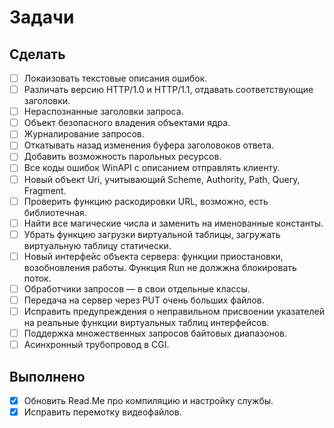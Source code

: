 # Задачи

## Сделать

* [ ] Локаизовать текстовые описания ошибок.
* [ ] Различать версию HTTP/1.0 и HTTP/1.1, отдавать соответствующие заголовки.
* [ ] Нераспознанные заголовки запроса.
* [ ] Объект безопасного владения объектами ядра.
* [ ] Журналирование запросов.
* [ ] Откатывать назад изменения буфера заголовоков ответа.
* [ ] Добавить возможность парольных ресурсов.
* [ ] Все коды ошибок WinAPI с описанием отправлять клиенту.
* [ ] Новый объект Uri, учитывающий Scheme, Authority, Path, Query, Fragment.
* [ ] Проверить функцию раскодировки URL, возможно, есть библиотечная.
* [ ] Найти все магические числа и заменить на именованные константы.
* [ ] Убрать функцию загрузки виртуальной таблицы, загружать виртуальную таблицу статически.
* [ ] Новый интерфейс объекта сервера: функции приостановки, возобновления работы. Функция Run не должжна блокировать поток.
* [ ] Обработчики запросов — в свои отдельные классы.
* [ ] Передача на сервер через PUT очень больших файлов.
* [ ] Исправить предупреждения о неправильном присвоении указателей на реальные функции виртуальных таблиц интерфейсов.
* [ ] Поддержка множественных запросов байтовых диапазонов.
* [ ] Асинхронный трубопровод в CGI.

## Выполнено

* [x] Обновить Read.Me про компиляцию и настройку службы.
* [x] Исправить перемотку видеофайлов.
